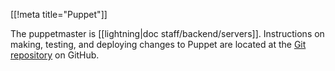 [[!meta title="Puppet"]]

The puppetmaster is [[lightning|doc staff/backend/servers]]. Instructions on
making, testing, and deploying changes to Puppet are located at the [Git
repository](https://github.com/ocf/puppet) on GitHub.
